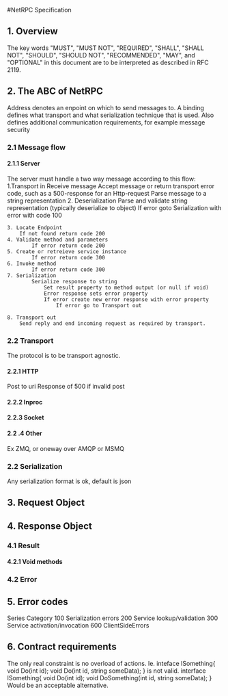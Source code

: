 #NetRPC Specification

## 1. Overview
The key words "MUST", "MUST NOT", "REQUIRED", "SHALL", "SHALL NOT", "SHOULD", "SHOULD NOT", "RECOMMENDED", "MAY", and "OPTIONAL" in this document are to be interpreted as described in RFC 2119.

## 2. The ABC of NetRPC
Address denotes an enpoint on which to send messages to.
A binding defines what transport and what serialization technique that is used. Also defines additional communication requirements, for example message security
### 2.1 Message flow
#### 2.1.1 Server
The server must handle a two way message according to this flow:
	1.Transport in
		Receive message
			Accept message or return transport error code, such as a 500-response for an Http-request
		Parse message to a string representation
	2. Deserialization 
		Parse and validate string representation (typically deserialize to object)
			If error goto Serialization with error with code 100

	3. Locate Endpoint
		If not found return code 200
	4. Validate method and parameters
			If error return code 200
	5. Create or retreieve service instance 
			If error return code 300
	6. Invoke method
			If error return code 300
	7. Serialization
			Serialize response to string
				Set result property to method output (or null if void)
				Error response sets error property
				If error create new error response with error property
					If error go to Transport out

	8. Transport out
		Send reply and end incoming request as required by transport.


### 2.2 Transport
The protocol is to be transport agnostic.

#### 2.2.1 HTTP
Post to uri
Response of 500 if invalid post
#### 2.2.2 Inproc
#### 2.2.3 Socket
#### 2.2 .4 Other 
Ex ZMQ, or oneway over AMQP or MSMQ

### 2.2 Serialization
Any serialization format is ok, default is json

## 3. Request Object

## 4. Response Object
### 4.1 Result
#### 4.2.1 Void methods
### 4.2 Error
## 5. Error codes
Series 	Category
100 	Serialization errors
200		Service lookup/validation
300		Service activation/invocation
600		ClientSideErrors
## 6. Contract requirements
The only real constraint is no overload of actions. Ie. 
    inteface ISomething{
	    void Do(int id);
	    void Do(int id, string someData);
    }
is not valid. 
    interface ISomething{
        void Do(int id);
        void DoSomething(int id, string someData);
    }
Would be an acceptable alternative.